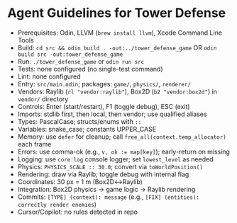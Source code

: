 # Agent Guidelines for Tower Defense
- Prerequisites: Odin, LLVM (`brew install llvm`), Xcode Command Line Tools
- Build: `cd src && odin build . -out:../tower_defense_game` OR `odin build src -out:tower_defense_game`
- Run: `./tower_defense_game` or `odin run src`
- Tests: none configured (no single-test command)
- Lint: none configured
- Entry: `src/main.odin`; packages: `game/`, `physics/`, `renderer/`
- Vendors: Raylib (`rl "vendor:raylib"`), Box2D (`b2 "vendor:box2d"`) in `vendor/` directory
- Controls: Enter (start/restart), F1 (toggle debug), ESC (exit)
- Imports: stdlib first, then local, then vendor; use qualified aliases
- Types: PascalCase; structs/enums with `::`
- Variables: snake_case; constants UPPER_CASE
- Memory: use `defer` for cleanup; call `free_all(context.temp_allocator)` each frame
- Errors: use comma-ok (e.g., `v, ok := map[key]`); early-return on missing
- Logging: use `core:log` console logger; set `lowest_level` as needed
- Physics: `PHYSICS_SCALE :: 30.0`; convert via `toWorldPosition()`
- Rendering: draw via Raylib; toggle debug with internal flag
- Coordinates: 30 px = 1 m (Box2D↔Raylib)
- Integration: Box2D physics → game logic → Raylib rendering
- Commits: `[TYPE] (context): message` (e.g., `[FIX] (entities): correctly render enemies`)
- Cursor/Copilot: no rules detected in repo

